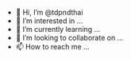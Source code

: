 - 👋 Hi, I’m @tdpndthai
- 👀 I’m interested in ...
- 🌱 I’m currently learning ...
- 💞️ I’m looking to collaborate on ...
- 📫 How to reach me ...

<!---
tdpndthai/tdpndthai is a ✨ special ✨ repository because its `README.md` (this file) appears on your GitHub profile.
You can click the Preview link to take a look at your changes.
--->

